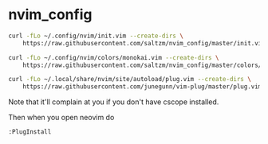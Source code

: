 # nvim_config
```bash
curl -fLo ~/.config/nvim/init.vim --create-dirs \
    https://raw.githubusercontent.com/saltzm/nvim_config/master/init.vim

curl -fLo ~/.config/nvim/colors/monokai.vim --create-dirs \
    https://raw.githubusercontent.com/saltzm/nvim_config/master/colors/monokai.vim

curl -fLo ~/.local/share/nvim/site/autoload/plug.vim --create-dirs \
    https://raw.githubusercontent.com/junegunn/vim-plug/master/plug.vim
```

Note that it'll complain at you if you don't have cscope installed.

Then when you open neovim do

```
:PlugInstall
```
